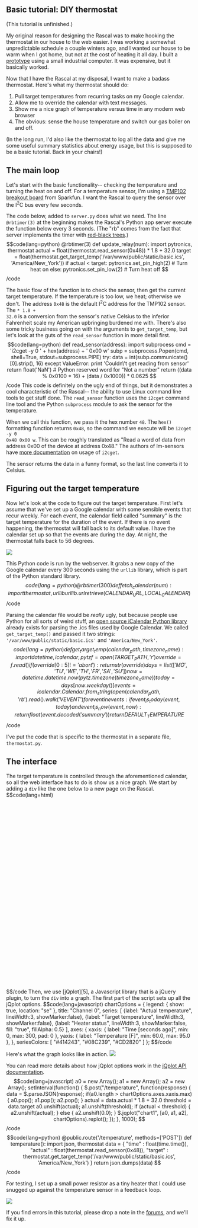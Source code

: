 ## Basic tutorial: DIY thermostat ##
(This tutorial is unfinished.)

My original reason for designing the Rascal was to make hooking the thermostat in our house to the web easier. I was working a somewhat unpredictable schedule a couple winters ago, and I wanted our house to be warm when I got home, but not at the cost of heating it all day. I built a [prototype][2] using a small industrial computer. It was expensive, but it basically worked.

Now that I have the Rascal at my disposal, I want to make a badass thermostat. Here's what my thermostat should do:

1. Pull target temperatures from recurring tasks on my Google calendar.
2. Allow me to override the calendar with text messages.
3. Show me a nice graph of temperature versus time in any modern web browser
4. The obvious: sense the house temperature and switch our gas boiler on and off.

(In the long run, I'd also like the thermostat to log all the data and give me some useful summary statistics about energy usage, but this is supposed to be a basic tutorial. Back in your chairs!)

## The main loop ##

Let's start with the basic functionality-- checking the temperature and turning the heat on and off. For a temperature sensor, I'm using a [TMP102 breakout board][3] from Sparkfun. I want the Rascal to query the sensor over the I<sup>2</sup>C bus every few seconds.

The code below, added to <code>server.py</code> does what we need. The line <code>@rbtimer(3)</code> at the beginning makes the Rascal's Python app server execute the function below every 3 seconds. (The "rb" comes from the fact that server implements the timer with [red-black trees][4].)
$$code(lang=python)
@rbtimer(3)
def update_relay(num):
    import pytronics, thermostat
    actual = float(thermostat.read_sensor(0x48)) * 1.8 + 32.0
    target = float(thermostat.get_target_temp('/var/www/public/static/basic.ics', 'America/New_York'))
    if actual < target:
        pytronics.set_pin_high(2) # Turn heat on
    else:
        pytronics.set_pin_low(2)  # Turn heat off
$$/code

The basic flow of the function is to check the sensor, then get the current target temperature. If the temperature is too low, we heat; otherwise we don't. The address <code>0x48</code> is the default I<sup>2</sup>C address for the TMP102 sensor. The <code>* 1.8 + 32.0</code> is a conversion from the sensor's native Celsius to the inferior Fahrenheit scale my American upbringing burdened me with. There's also some tricky business going on with the arguments to <code>get_target_temp</code>, but let's look at the guts of the <code>read_sensor</code> function in more detail first.
$$code(lang=python)
def read_sensor(address):
    import subprocess
    cmd = 'i2cget -y 0 ' + hex(address) + ' 0x00 w'
    subp = subprocess.Popen(cmd, shell=True, stdout=subprocess.PIPE)
    try: 
        data = int(subp.communicate()[0].strip(), 16)
    except ValueError:
        print 'Couldn\'t get reading from sensor'
        return float('NaN') # Python reserved word for "Not a number"
    return ((data % 0x0100 * 16) + (data / 0x1000)) * 0.0625
$$/code
This code is definitely on the ugly end of things, but it demonstrates a cool characteristic of the Rascal-- the ability to use Linux command line tools to get stuff done. The <code>read_sensor</code> function uses the <code>i2cget</code> command line tool and the Python <code>subprocess</code> module to ask the sensor for the temperature.

When we call this function, we pass it the hex number <code>48</code>. The <code>hex()</code> formatting function returns <code>0x48</code>, so the command we execute will be <code>i2cget -y 0 0x48 0x00 w</code>. This can be roughly translated as "Read a word of data from address 0x00 of the device at address 0x48." The authors of lm-sensors have [more documentation][7] on usage of <code>i2cget</code>.

The sensor returns the data in a funny format, so the last line converts it to Celsius.

## Figuring out the target temperature ##

Now let's look at the code to figure out the target temperature. First let's assume that we've set up a Google calendar with some sensible events that recur weekly. For each event, the calendar field called "summary" is the target temperature for the duration of the event. If there is no event happening, the thermostat will fall back to its default value. I have the calendar set up so that the events are during the day. At night, the thermostat falls back to 56 degrees.

<img class="span14" src="/img/google-calendar-as-thermostat.png">

This Python code is run by the webserver. It grabs a new copy of the Google calendar every 300 seconds using the <code>urllib</code> library, which is part of the Python standard library.
$$code(lang=python)
@rbtimer(300)
def fetch_calendar(num):
    import thermostat, urllib
    urllib.urlretrieve(CALENDAR_URL, LOCAL_CALENDAR)
$$/code

Parsing the calendar file would be *really* ugly, but because people use Python for all sorts of weird stuff, an [open source iCalendar Python library][8] already exists for parsing the .ics files used by Google Calendar. We called <code>get_target_temp()</code> and passed it two strings: <code>'/var/www/public/static/basic.ics'</code> and <code>'America/New_York'</code>.
$$code(lang=python)
def get_target_temp(calendar_path, timezone_name):
    import datetime, icalendar, pytz
    f = open(TARGET_PATH, 'r')
    override = f.read()
    if (override[0:5] != 'abort'):
        return str(override)
    days = list(['MO', 'TU', 'WE', 'TH', 'FR', 'SA', 'SU'])
    now = datetime.datetime.now(pytz.timezone(timezone_name))
    today = days[now.weekday()]
    events = icalendar.Calendar.from_string(open(calendar_path,'rb').read().walk('VEVENT')
    for event in events:
        if event_is_today(event, today) and event_is_now(event, now):
            return float(event.decoded('summary'))
    return DEFAULT_TEMPERATURE
$$/code

I've put the code that is specific to the thermostat in a separate file, <code>thermostat.py</code>.

## The interface ##

The target temperature is controlled through the aforementioned calendar, so all the web interface has to do is show us a nice graph. We start by adding a <code>div</code> like the one below to a new page on the Rascal. 
$$code(lang=html)
<div id="chart1" style="height:500px;width:900px;"></div>
$$/code
Then, we use [jQplot][5], a Javascript library that is a jQuery plugin, to turn the <code>div</code> into a graph. The first part of the script sets up all the jQplot options.
$$code(lang=javascript)
chartOptions = {
    legend: {
        show: true,
        location: "se" },
    title: "Channel 0",
    series: [
        {label: "Actual temperature", lineWidth:3, showMarker:false},
        {label: "Target temperature", lineWidth:3, showMarker:false},
        {label: "Heater status", lineWidth:3, showMarker:false, fill: "true", fillAlpha: 0.5}
    ],
    axes: {
        xaxis: {
            label: "Time [seconds ago]",
            min: 0,
            max: 300,
            pad: 0 },
        yaxis: {
            label: "Temperature [F]",
            min: 60.0,
            max: 95.0 },
    },
    seriesColors: [ "#414243", "#08C239", "#CD2820" ]
};
$$/code

Here's what the graph looks like in action.
<img class="span14" src="/img/thermostat-in-action.png">

You can read more details about how jQplot options work in the [jQplot API documentation][6].
$$code(lang=javascript)
a0 = new Array();
a1 = new Array();
a2 = new Array();
setInterval(function() {
    $.post("/temperature", function(response) {
        data = $.parseJSON(response);
        if(a0.length > chartOptions.axes.xaxis.max) {
            a0.pop();
            a1.pop();
            a2.pop();
        }
        actual = data.actual * 1.8 + 32.0
        threshold = data.target
        a0.unshift(actual);
        a1.unshift(threshold);
        if (actual < threshold) {
            a2.unshift(actual);
        } else {
            a2.unshift(0.0);
        }
        $.jqplot("chart1", [a0, a1, a2], chartOptions).replot();
    });
}, 1000);
$$/code
$$code(lang=python)
@public.route('/temperature', methods=['POST'])
def temperature():
    import json, thermostat
    data = {
        "time" : float(time.time()),
        "actual" : float(thermostat.read_sensor(0x48)),
        "target" : thermostat.get_target_temp('/var/www/public/static/basic.ics', 'America/New_York')
    }
    return json.dumps(data)
$$/code

For testing, I set up a small power resistor as a tiny heater that I could use snugged up against the temperature sensor in a feedback loop.

<img src="/img/tmp102-resistor-feedback-loop.jpg">

If you find errors in this tutorial, please drop a note in the [forums][1], and we'll fix it up.

[1]: /forum/
[2]: http://www.flickr.com/photos/pingswept/4361956125/in/photostream/
[3]: http://www.sparkfun.com/products/9418
[4]: http://en.wikipedia.org/wiki/Red%E2%80%93black_tree
[5]: http://www.jqplot.com/
[6]: http://www.jqplot.com/docs/files/jqPlotOptions-txt.html
[7]: http://www.lm-sensors.org/wiki/man/i2cget
[8]: https://github.com/collective/icalendar